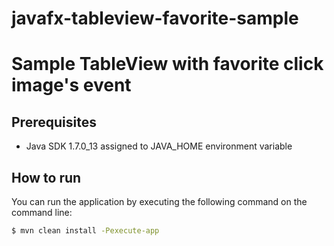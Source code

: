 javafx-tableview-favorite-sample
=============================

# Sample TableView with favorite click image's event #

## Prerequisites

* Java SDK 1.7.0_13 assigned to JAVA_HOME environment variable


## How to run

You can run the application by executing the following command on the command line:

```sh
$ mvn clean install -Pexecute-app
```

